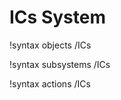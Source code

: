 <!-- MOOSE Documentation Stub: Remove this when content is added. -->

# ICs System
!syntax objects /ICs

!syntax subsystems /ICs

!syntax actions /ICs
